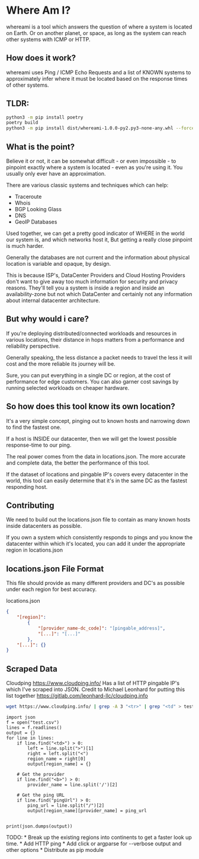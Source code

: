 # Where Am I?
whereami is a tool which answers the question of where a system is located on Earth. Or on another planet,
or space, as long as the system can reach other systems with ICMP or HTTP.

## How does it work?
whereami uses Ping / ICMP Echo Requests and a list of KNOWN systems to approximately
infer where it must be located based on the response times of other systems.

## TLDR:
```bash
python3 -m pip install poetry
poetry build
python3 -m pip install dist/whereami-1.0.0-py2.py3-none-any.whl --force-reinstall
```

## What is the point?
Believe it or not, it can be somewhat difficult - or even impossible - to pinpoint exactly where
a system is located - even as you're using it. You usually only ever have an approximation.

There are various classic systems and techniques which can help:
* Traceroute
* Whois
* BGP Looking Glass
* DNS
* GeoIP Databases

Used together, we can get a pretty good indicator of WHERE in the world our
system is, and which networks host it, But getting a really close pinpoint is much harder. 

Generally the databases are not current and the information about physical location is variable and opaque, by design.

This is because ISP's, DataCenter Providers and Cloud Hosting Providers don't want to give away
too much information for security and privacy reasons.
They'll tell you a system is inside a region and inside an availability-zone but not which DataCenter and
certainly not any information about internal datacenter architecture.

## But why would i care?
If you're deploying distributed/connected workloads and resources in various locations, their distance in hops
matters from a performance and reliability perspective.

Generally speaking, the less distance a packet needs to travel the less it will cost and the more reliable
its journey will be.

Sure, you can put everything in a single DC or region, at the cost of performance for edge customers.
You can also garner cost savings by running selected workloads on cheaper hardware.

## So how does this tool know its own location?
It's a very simple concept, pinging out to known hosts and narrowing down to find the fastest one.

If a host is INSIDE our datacenter, then we will get the lowest possible response-time to our ping.

The real power comes from the data in locations.json. The more accurate and complete data, the better the performance
of this tool.

If the dataset of locations and pingable IP's covers every datacenter in the world, this tool can easily
determine that it's in the same DC as the fastest responding host.

## Contributing
We need to build out the locations.json file to contain as many known hosts inside datacenters as possible.

If you own a system which consistently responds to pings and you know the datacenter within which it's located, you can
add it under the appropriate region in locations.json

## locations.json File Format
This file should provide as many different providers and DC's as possible under each region for best accuracy.

locations.json
```json
{
    "[region]":
        {
            "[provider_name-dc_code]": "[pingable_address]",
            "[...]": "[...]"
        },
    "[...]": {}
}
```

## Scraped Data

Cloudping https://www.cloudping.info/ Has a list of HTTP pingable IP's which I've scraped into JSON. 
Credit to Michael Leonhard for putting this list together https://gitlab.com/leonhard-llc/cloudping.info

```bash
wget https://www.cloudping.info/ | grep -A 3 "<tr>" | grep "<td" > test.csv
```

```python3
import json
f = open("test.csv")
lines = f.readlines()
output = {}
for line in lines:
    if line.find("<td>") > 0:
        left = line.split(">")[1]
        right = left.split("<")
        region_name = right[0]
        output[region_name] = {}

    # Get the provider    
    if line.find("<b>") > 0:
        provider_name = line.split('/')[2]

    # Get the ping URL
    if line.find("pingUrl") > 0:
        ping_url = line.split("/")[2]
        output[region_name][provider_name] = ping_url


print(json.dumps(output))
```

TODO:
    * Break up the existing regions into continents to get a faster look up time.
    * Add HTTP ping
    * Add click or argparse for --verbose output and other options
    * Distribute as pip module